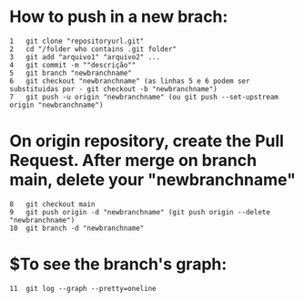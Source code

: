 # How to push in a new brach:
```
1   git clone "repositoryurl.git"
2   cd "/folder who contains .git folder"
3   git add "arquivo1" "arquivo2" ...
4   git commit -m ""descrição""
5   git branch "newbranchname"
6   git checkout "newbranchname" (as linhas 5 e 6 podem ser substituidas por - git checkout -b "newbranchname")
7   git push -u origin "newbranchname" (ou git push --set-upstream origin "newbranchname")
```
# On origin repository, create the Pull Request. After merge on branch main, delete your "newbranchname"
```
8   git checkout main
9   git push origin -d "newbranchname" (git push origin --delete "newbranchname")
10  git branch -d "newbranchname"
```
# $To see the branch's graph:
```
11  git log --graph --pretty=oneline
```
